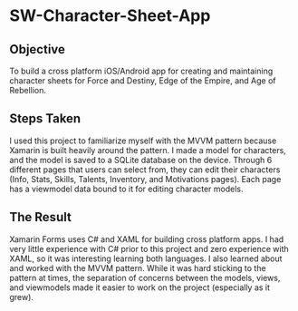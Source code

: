 # SW-Character-Sheet-App

## Objective
To build a cross platform iOS/Android app for creating and maintaining character sheets for Force and Destiny, Edge of the Empire, and Age of Rebellion.

## Steps Taken
I used this project to familiarize myself with the MVVM pattern because Xamarin is built heavily around the pattern. I made a model for characters, and the model is saved to a SQLite database on the device. Through 6 different pages that users can select from, they can edit their characters (Info, Stats, Skills, Talents, Inventory, and Motivations pages). Each page has a viewmodel data bound to it for editing character models.

## The Result
Xamarin Forms uses C# and XAML for building cross platform apps. I had very little experience with C# prior to this project and zero experience with XAML, so it was interesting learning both languages. I also learned about and worked with the MVVM pattern. While it was hard sticking to the pattern at times, the separation of concerns between the models, views, and viewmodels made it easier to work on the project (especially as it grew).
